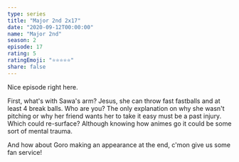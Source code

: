```yaml
---
type: series
title: "Major 2nd 2x17"
date: "2020-09-12T00:00:00"
name: "Major 2nd"
season: 2
episode: 17
rating: 5
ratingEmoji: "⭐️⭐️⭐️⭐️⭐️"
share: false
---
```


Nice episode right here.

First, what's with Sawa's arm? Jesus, she can throw fast fastballs and at least 4 break balls. Who are you?
The only explanation on why she wasn't pitching or why her friend wants her to take it easy must be a past injury. Which could re-surface? Although knowing how animes go it could be some sort of mental trauma.

And how about Goro making an appearance at the end, c'mon give us some fan service!
